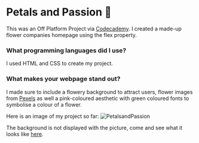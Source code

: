 # Petals and Passion 💮
This was an Off Platform Project via [Codecademy](https://www.codecademy.com/learn/paths/full-stack-engineer-career-path). I created a made-up flower companies homepage using the flex property.

### What programming languages did I use?
I used HTML and CSS to create my project.

### What makes your webpage stand out?
I made sure to include a flowery background to attract users, flower images from [Pexels](https://www.pexels.com/) as well a pink-coloured aesthetic with green coloured fonts to symbolise a colour of a flower.

Here is an image of my project so far:
![PetalsandPassion](https://user-images.githubusercontent.com/96252845/158329405-b1036b78-acb2-4069-a3da-0718d8e6bc78.jpeg)

The background is not displayed with the picture, come and see what it looks like [here](https://shan-establishments.github.io/Petals-and-Passion/).
